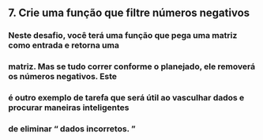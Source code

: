 ## 7. Crie uma função que filtre números negativos

### Neste desafio, você terá uma função que pega uma matriz como entrada e retorna uma
### matriz. Mas se tudo correr conforme o planejado, ele removerá os números negativos. Este
### é outro exemplo de tarefa que será útil ao vasculhar dados e procurar maneiras inteligentes
### de eliminar “ dados incorretos. ”